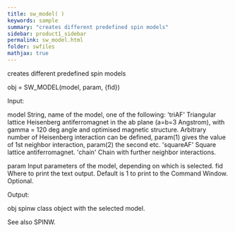 ```yaml
---
title: sw_model( )
keywords: sample
summary: "creates different predefined spin models"
sidebar: product1_sidebar
permalink: sw_model.html
folder: swfiles
mathjax: true
---
```

  creates different predefined spin models
 
  obj = SW_MODEL(model, param, {fid})
 
  Input:
 
  model     String, name of the model, one of the following:
                'triAF'     Triangular lattice Heisenberg antiferromagnet
                            in the ab plane (a=b=3 Angstrom), with gamma =
                            120 deg angle and optimised magnetic structure.
                            Arbitrary number of Heisenberg interaction can
                            be defined, param(1) gives the value of 1st
                            neighbor interaction, param(2) the second etc.
                'squareAF'  Square lattice antiferromagnet.
                'chain'     Chain with further neighbor interactions.
 
  param     Input parameters of the model, depending on which is selected.
  fid       Where to print the text output. Default is 1 to print to the
            Command Window. Optional.
 
  Output:
 
  obj       spinw class object with the selected model.
 
  See also SPINW.
 
